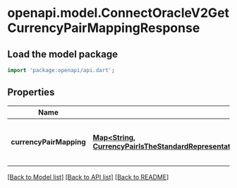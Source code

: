 # openapi.model.ConnectOracleV2GetCurrencyPairMappingResponse

## Load the model package
```dart
import 'package:openapi/api.dart';
```

## Properties
Name | Type | Description | Notes
------------ | ------------- | ------------- | -------------
**currencyPairMapping** | [**Map<String, CurrencyPairIsTheStandardRepresentationOfAPairOfAssetsWhereOneBaseIsPricedInTermsOfTheOtherQuote2>**](CurrencyPairIsTheStandardRepresentationOfAPairOfAssetsWhereOneBaseIsPricedInTermsOfTheOtherQuote2.md) | currency_pair_mapping is a mapping of the id representing the currency pair to the currency pair itself. | [optional] [default to const {}]

[[Back to Model list]](../README.md#documentation-for-models) [[Back to API list]](../README.md#documentation-for-api-endpoints) [[Back to README]](../README.md)


